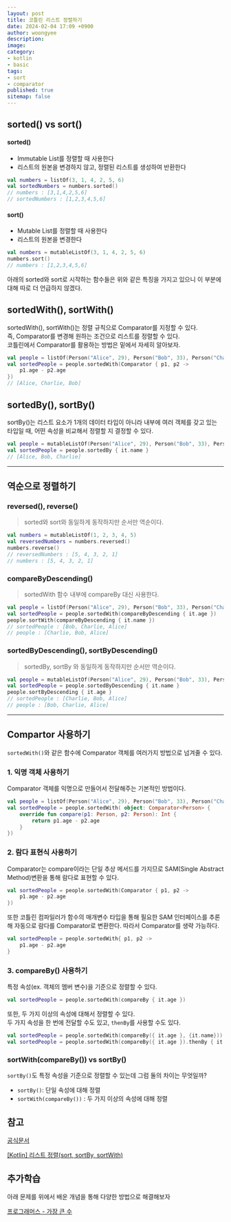 ```yaml
---
layout: post
title: 코틀린 리스트 정렬하기
date: 2024-02-04 17:09 +0900
author: woongyee
description:
image:
category:
- kotlin
- basic
tags:
- sort
- comparator
published: true
sitemap: false
---
```


## sorted() vs sort() 
#### sorted()  
- Immutable List를 정렬할 때 사용한다  
- 리스트의 원본을 변경하지 않고, 정렬된 리스트를 생성하여 반환한다

```kotlin 
val numbers = listOf(3, 1, 4, 2, 5, 6)
val sortedNumbers = numbers.sorted()
// numbers : [3,1,4,2,5,6]
// sortedNumbers : [1,2,3,4,5,6]
```
#### sort()  
- Mutable List를 정렬할 때 사용한다  
- 리스트의 원본을 변경한다
  
```kotlin
val numbers = mutableListOf(3, 1, 4, 2, 5, 6)
numbers.sort()
// numbers : [1,2,3,4,5,6]
```

아래의 sorted와 sort로 시작하는 함수들은 위와 같은 특징을 가지고 있으니 이 부분에 대해 따로 더 언급하지 않겠다. 


## sortedWith(), sortWith()
sortedWith(), sortWith()는 정렬 규칙으로  Comparator를 지정할 수 있다.  
즉, Comparator를 변경해 원하는 조건으로 리스트를 정렬할 수 있다.  
코틀린에서 Comparator를 활용하는 방법은 밑에서 자세히 알아보자.
```kotlin 
val people = listOf(Person("Alice", 29), Person("Bob", 33), Person("Charlie", 31))
val sortedPeople = people.sortedWith(Comparator { p1, p2 -> 
    p1.age - p2.age 
})
// [Alice, Charlie, Bob]
```


## sortedBy(), sortBy()
sortBy()는 리스트 요소가 1개의 데이터 타입이 아니라 내부에 여러 객체를 갖고 있는 타입일 때, 어떤 속성을 비교해서 정렬할 지 결정할 수 있다.

```kotlin
val people = mutableListOf(Person("Alice", 29), Person("Bob", 33), Person("Charlie", 31))
val sortedPeople = people.sortedBy { it.name }
// [Alice, Bob, Charlie]
```

---
## 역순으로 정렬하기
### reversed(), reverse() 
> sorted와 sort와 동일하게 동작하지만 순서만 역순이다.  

```kotlin
val numbers = mutableListOf(1, 2, 3, 4, 5)
val reversedNumbers = numbers.reversed()  
numbers.reverse()  
// reversedNumbers : [5, 4, 3, 2, 1]
// numbers : [5, 4, 3, 2, 1]
```
### compareByDescending()
> sortedWith 함수 내부에 compareBy 대신 사용한다.
```kotlin
val people = listOf(Person("Alice", 29), Person("Bob", 33), Person("Charlie", 31))
val sortedPeople = people.sortedWith(compareByDescending { it.age })
people.sortWith(compareByDescending { it.name })
// sortedPeople : [Bob, Charlie, Alice]
// people : [Charlie, Bob, Alice]
```

### sortedByDescending(), sortByDescending()
> sortedBy, sortBy 와 동일하게 동작하지만 순서만 역순이다.

```kotlin
val people = mutableListOf(Person("Alice", 29), Person("Bob", 33), Person("Charlie", 31))
val sortedPeople = people.sortedByDescending { it.name }  
people.sortByDescending { it.age }  
// sortedPeople : [Charlie, Bob, Alice]
// people : [Bob, Charlie, Alice]
```

---
## Compartor 사용하기
`sortedWith()`와 같은 함수에 Comparator 객체를 여러가지 방법으로 넘겨줄 수 있다.  
### 1. 익명 객체 사용하기
Comparator 객체를 익명으로 만들어서 전달해주는 기본적인 방법이다.
```kotlin
val people = listOf(Person("Alice", 29), Person("Bob", 33), Person("Charlie", 31))
val sortedPeople = people.sortedWith( object: Comparator<Person> {
    override fun compare(p1: Person, p2: Person): Int {
        return p1.age - p2.age
    }
})
```


### 2. 람다 표현식 사용하기
Comparator는 compare이라는 단일 추상 메서드를 가지므로 SAM(Single Abstract Method)변환을 통해 람다로 표현할 수 있다. 
```kotlin 
val sortedPeople = people.sortedWith(Comparator { p1, p2 -> 
    p1.age - p2.age 
})
```

또한 코틀린 컴파일러가 함수의 매개변수 타입을 통해 필요한 SAM 인터페이스를 추론해 자동으로 람다를 Comparator로 변환한다. 따라서 Comparator를 생략 가능하다.

```kotlin 
val sortedPeople = people.sortedWith{ p1, p2 -> 
    p1.age - p2.age 
}
```

### 3. compareBy() 사용하기
특정 속성(ex. 객체의 멤버 변수)을 기준으로 정렬할 수 있다.  
```kotlin
val sortedPeople = people.sortedWith(compareBy { it.age })
```
또한, 두 가지 이상의 속성에 대해서 정렬할 수 있다.  
두 가지 속성을 한 번에 전달할 수도 있고, `thenBy`를 사용할 수도 있다.
```kotlin
val sortedPeople = people.sortedWith(compareBy({ it.age }, {it.name}))
val sortedPeople = people.sortedWith(compareBy({ it.age }).thenBy { it.name })
```

### sortWith(compareBy()) vs sortBy()
`sortBy()`도 특정 속성을 기준으로 정렬할 수 있는데 그럼 둘의 차이는 무엇일까?  
- `sortBy()`: 단일 속성에 대해 정렬
- `sortWith(compareBy())` : 두 가지 이상의 속성에 대해 정렬





## 참고
[공식문서](https://kotlinlang.org/api/latest/jvm/stdlib/kotlin.comparisons/compare-by.html)

[[Kotlin] 리스트 정렬(sort, sortBy, sortWith)](https://velog.io/@changhee09/Kotlin-%EB%A6%AC%EC%8A%A4%ED%8A%B8-%EC%A0%95%EB%A0%ACsort-sortBy-sortWith)

## 추가학습
아래 문제를 위에서 배운 개념을 통해 다양한 방법으로 해결해보자

[프로그래머스 - 가장 큰 수](https://school.programmers.co.kr/learn/courses/30/lessons/42746)